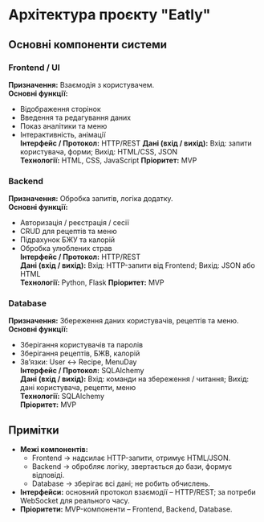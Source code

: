 # Архітектура проєкту "Eatly"

## Основні компоненти системи

### Frontend / UI
**Призначення:** Взаємодія з користувачем.  
**Основні функції:**
- Відображення сторінок
- Введення та редагування даних
- Показ аналітики та меню
- Інтерактивність, анімації  
**Інтерфейс / Протокол:** HTTP/REST 
**Дані (вхід / вихід):** Вхід: запити користувача, форми; Вихід: HTML/CSS, JSON  
**Технології:** HTML, CSS, JavaScript
**Пріоритет:** MVP

### Backend
**Призначення:** Обробка запитів, логіка додатку.  
**Основні функції:**
- Авторизація / реєстрація / сесії
- CRUD для рецептів та меню
- Підрахунок БЖУ та калорій
- Обробка улюблених страв  
**Інтерфейс / Протокол:** HTTP/REST  
**Дані (вхід / вихід):** Вхід: HTTP-запити від Frontend; Вихід: JSON або HTML  
**Технології:** Python, Flask
**Пріоритет:** MVP

### Database
**Призначення:** Збереження даних користувачів, рецептів та меню.  
**Основні функції:**
- Зберігання користувачів та паролів
- Зберігання рецептів, БЖВ, калорій
- Зв’язки: User ↔ Recipe, MenuDay  
**Інтерфейс / Протокол:** SQLAlchemy  
**Дані (вхід / вихід):** Вхід: команди на збереження / читання; Вихід: дані користувача, рецепти, меню  
**Технології:** SQLAlchemy  
**Пріоритет:** MVP

## Примітки
- **Межі компонентів:**
  - Frontend → надсилає HTTP-запити, отримує HTML/JSON.
  - Backend → обробляє логіку, звертається до бази, формує відповіді.
  - Database → зберігає всі дані; не робить обчислень.
- **Інтерфейси:** основний протокол взаємодії – HTTP/REST; за потреби WebSocket для реального часу.
- **Пріоритети:** MVP-компоненти – Frontend, Backend, Database.
